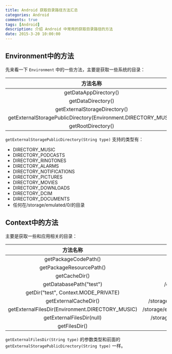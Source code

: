 ```yaml
---
title: Android 获取目录路径方法汇总
categories: Android
comments: true
tags: [Android]
description: 介绍 Android 中常用的获取目录路径的方法
date: 2015-3-20 10:00:00
---
```


## Environment中的方法

先来看一下 `Environment` 中的一些方法，主要是获取一些系统的目录：

| 方法名称 | 目录路径 |
|:-------------:|:-------------:|
| getDataAppDirectory() | /data |
| getDataDirectory() | /cache |
| getExternalStorageDirectory() | /storage/emulated/0 |
| getExternalStoragePublicDirectory(Environment.DIRECTORY_MUSIC) | /storage/emulated/0/Music |
| getRootDirectory() | /system |

`getExternalStoragePublicDirectory(String type)` 支持的类型有：

 - DIRECTORY_MUSIC
 - DIRECTORY_PODCASTS
 - DIRECTORY_RINGTONES
 - DIRECTORY_ALARMS
 - DIRECTORY_NOTIFICATIONS
 - DIRECTORY_PICTURES
 - DIRECTORY_MOVIES
 - DIRECTORY_DOWNLOADS
 - DIRECTORY_DCIM
 - DIRECTORY_DOCUMENTS
 - 任何在/storage/emulated/0/的目录


## Context中的方法

主要是获取一些和应用相关的目录：

| 方法名称 | 目录路径 |
|:-------------:|:-------------:|
| getPackageCodePath() | /data/app/com.example.hq.testsomething-1/base.apk |
| getPackageResourcePath() | /data/app/com.example.hq.testsomething-1/base.apk |
| getCacheDir() | /data/user/0/com.example.hq.testsomething/cache |
| getDatabasePath("test") | /data/user/0/com.example.hq.testsomething/databases/test |
| getDir("test", Context.MODE_PRIVATE) | /data/user/0/com.example.hq.testsomething/app_test |
| getExternalCacheDir() | /storage/emulated/0/Android/data/com.example.hq.testsomething/cache |
| getExternalFilesDir(Environment.DIRECTORY_MUSIC) | /storage/emulated/0/Android/data/com.example.hq.testsomething/files/Music |
| getExternalFilesDir(null) | /storage/emulated/0/Android/data/com.example.hq.testsomething/files |
| getFilesDir() | /data/user/0/com.example.hq.testsomething/files |

`getExternalFilesDir(String type)` 的参数类型和前面的 `getExternalStoragePublicDirectory(String type)` 一样。
